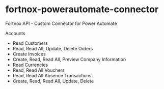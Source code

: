 # fortnox-powerautomate-connector
Fortnox API - Custom Connector for Power Automate

Accounts
- Read
Customers
- Read, Read All, Update, Delete
Orders
- Create
Invoices
- Create, Read, Read All, Preview
Company Information
- Read
Currencies
- Read, Read All
Vouchers
- Read, Read All
Absence Transactions
- Create, Read, Read All, Update, Delete
